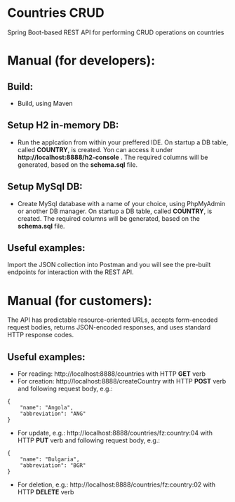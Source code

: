 # Countries CRUD
Spring Boot-based REST API for performing CRUD operations on countries

# Manual (for developers):

## Build:
- Build, using Maven

## Setup H2 in-memory DB: 
- Run the applcation from within your preffered IDE. On startup a DB table, called **COUNTRY**, is created. Yon can access it under **http://localhost:8888/h2-console** . The required columns will be generated, based on the **schema.sql** file. 

## Setup MySql DB: 
- Create MySql database with a name of your choice, using PhpMyAdmin or another DB manager. On startup a DB table, called **COUNTRY**, is created. The required columns will be generated, based on the **schema.sql** file.  

## Useful examples:
Import the JSON collection into Postman and you will see the pre-built endpoints for interaction with the REST API.


# Manual (for customers):
The API has predictable resource-oriented URLs, accepts form-encoded request bodies, returns JSON-encoded responses, and uses standard HTTP response codes.

## Useful examples:
- For reading: http://localhost:8888/countries with HTTP **GET** verb
- For creation: http://localhost:8888/createCountry with HTTP **POST** verb and following request body, e.g.:
```
{  
    "name": "Angola",
    "abbreviation": "ANG"
}
```
- For update, e.g.: http://localhost:8888/countries/fz:country:04 with HTTP **PUT** verb and following request body, e.g.:
```
{  
    "name": "Bulgaria",
    "abbreviation": "BGR"
}
```
- For deletion, e.g.: http://localhost:8888/countries/fz:country:02 with HTTP **DELETE** verb
